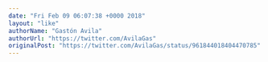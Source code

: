 ```yaml
---
date: "Fri Feb 09 06:07:38 +0000 2018"
layout: "like"
authorName: "Gastón Avila"
authorUrl: "https://twitter.com/AvilaGas"
originalPost: "https://twitter.com/AvilaGas/status/961844018404470785"
---
```

